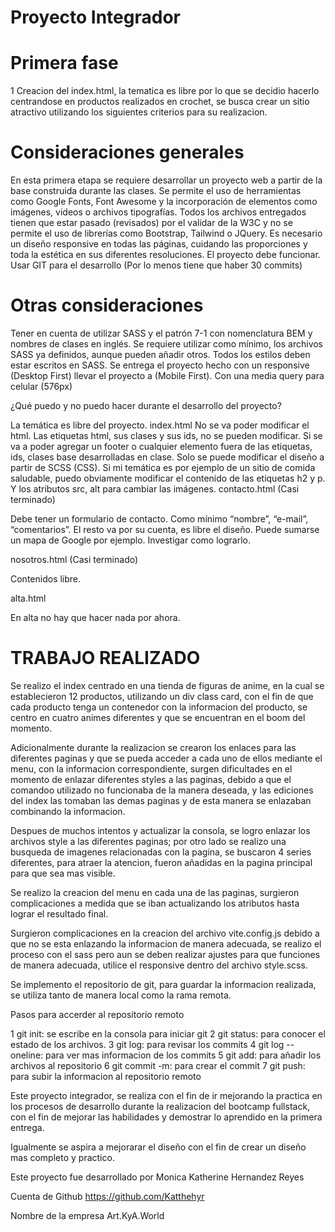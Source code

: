 # Proyecto Integrador

# Primera fase

1 Creacion del index.html, la tematica es libre por lo que se decidio hacerlo centrandose en productos realizados en crochet, se busca crear un sitio atractivo utilizando los siguientes criterios para su realizacion.

# Consideraciones generales

En esta primera etapa se requiere desarrollar un proyecto web a partir de la base construida durante las clases. Se permite el uso de herramientas como Google Fonts, Font Awesome y la incorporación de elementos como imágenes, videos o archivos tipografías. Todos los archivos entregados tienen que estar pasado (revisados) por el validar de la W3C y no se permite el uso de librerías como Bootstrap, Tailwind o JQuery. Es necesario un diseño responsive en todas las páginas, cuidando las proporciones y toda la estética en sus diferentes resoluciones. El proyecto debe funcionar. Usar GIT para el desarrollo (Por lo menos tiene que haber 30 commits)

# Otras consideraciones

Tener en cuenta de utilizar SASS y el patrón 7-1 con nomenclatura BEM y nombres de clases en inglés. Se requiere utilizar como mínimo, los archivos SASS ya definidos, aunque pueden añadir otros. Todos los estilos deben estar escritos en SASS. Se entrega el proyecto hecho con un responsive (Desktop First) llevar el proyecto a (Mobile First). Con una media query para celular (576px)

¿Qué puedo y no puedo hacer durante el desarrollo del proyecto?

La temática es libre del proyecto.
index.html
No se va poder modificar el html. Las etiquetas html, sus clases y sus ids, no se pueden modificar. Si se va a poder agregar un footer o cualquier elemento fuera de las etiquetas, ids, clases base desarrolladas en clase. Solo se puede modificar el diseño a partir de SCSS (CSS). 
Si mi temática es por ejemplo de un sitio de comida saludable, puedo obviamente modificar el contenido de las etiquetas h2 y p. Y los atributos src, alt para cambiar las imágenes. 
contacto.html (Casi terminado)

Debe tener un formulario de contacto. Como mínimo “nombre”, “e-mail”, “comentarios”. El resto va por su cuenta, es libre el diseño. Puede sumarse un mapa de Google por ejemplo. Investigar como lograrlo.

nosotros.html (Casi terminado)

Contenidos libre.

alta.html

En alta no hay que hacer nada por ahora.

# TRABAJO REALIZADO

Se realizo el index centrado en una tienda de figuras de anime, en la cual se establecieron 12 productos, utilizando un div class card, con el fin de que cada producto tenga un contenedor con la informacion del producto, se centro en cuatro animes diferentes y que se encuentran en el boom del momento.

Adicionalmente durante la realizacion se crearon los enlaces para las diferentes paginas y que se pueda acceder a cada uno de ellos mediante el menu, con la informacion correspondiente, surgen dificultades en el momento de enlazar diferentes styles a las paginas, debido a que el comandoo utilizado no funcionaba de la manera deseada, y las ediciones del index las tomaban las demas paginas y de esta manera se enlazaban combinando la informacion.

Despues de muchos intentos y actualizar la consola, se logro enlazar los archivos style a las diferentes paginas; por otro lado se realizo una busqueda de imagenes relacionadas con la pagina, se buscaron 4 series diferentes, para atraer la atencion, fueron añadidas en la pagina principal para que sea mas visible.

Se realizo la creacion del menu en cada una de las paginas, surgieron complicaciones a medida que se iban actualizando los atributos hasta lograr el resultado final.

Surgieron complicaciones en la creacion del archivo vite.config.js debido a que no se esta enlazando la informacion de manera adecuada, se realizo el proceso con el sass pero aun se deben realizar ajustes para que funciones de manera adecuada, utilice el responsive dentro del archivo style.scss.

Se implemento el repositorio de git, para guardar la informacion realizada, se utiliza tanto de manera local como la rama remota.

Pasos para accerder al repositorio remoto

1 git init: se escribe en la consola para iniciar git
2 git status: para conocer el estado de los archivos.
3 git log: para revisar los commits
4 git log --oneline: para ver mas informacion de los commits
5 git add: para añadir los archivos al repositorio
6 git commit -m: para crear el commit
7 git push: para subir la informacion al repositorio remoto


Este proyecto integrador, se realiza con el fin de ir mejorando la practica en los procesos de desarrollo durante la realizacion del bootcamp fullstack, con el fin de mejorar las habilidades y demostrar lo aprendido en la primera entrega.

Igualmente se aspira a mejorarar el diseño con el fin de crear un diseño mas completo y practico.

Este proyecto fue desarrollado por Monica Katherine Hernandez Reyes

Cuenta de Github https://github.com/Katthehyr

Nombre de la empresa Art.KyA.World









